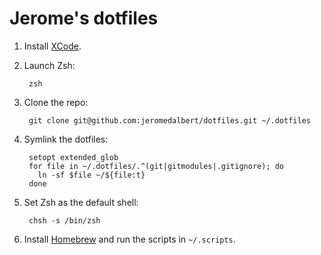 # Jerome's dotfiles

1. Install [XCode](https://apps.apple.com/gb/app/xcode/id497799835).

2. Launch Zsh:

        zsh

3. Clone the repo:

        git clone git@github.com:jeromedalbert/dotfiles.git ~/.dotfiles

4. Symlink the dotfiles:

        setopt extended_glob
        for file in ~/.dotfiles/.^(git|gitmodules|.gitignore); do
          ln -sf $file ~/${file:t}
        done

5. Set Zsh as the default shell:

        chsh -s /bin/zsh

6. Install [Homebrew](http://brew.sh/) and run the scripts in `~/.scripts`.
